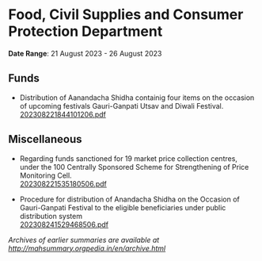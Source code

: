 # Food, Civil Supplies and Consumer Protection Department

**Date Range**: 21 August 2023 - 26 August 2023


## Funds
- Distribution of Aanandacha Shidha containig four items on the occasion of upcoming festivals Gauri-Ganpati Utsav and Diwali Festival.\
  [202308221844101206.pdf](https://gr.maharashtra.gov.in/Site/Upload/Government%20Resolutions/English/202308221844101206.pdf)

## Miscellaneous
- Regarding funds sanctioned for 19 market price collection centres, under the 100 Centrally Sponsored Scheme for Strengthening of Price Monitoring Cell.\
  [202308221535180506.pdf](https://gr.maharashtra.gov.in/Site/Upload/Government%20Resolutions/English/202308221535180506.pdf)

- Procedure for distribution of Anandacha Shidha on the Occasion of Gauri-Ganpati Festival to the eligible beneficiaries under public distribution system\
  [202308241529468506.pdf](https://gr.maharashtra.gov.in/Site/Upload/Government%20Resolutions/English/202308241529468506.pdf)


*Archives of earlier summaries are available at http://mahsummary.orgpedia.in/en/archive.html*